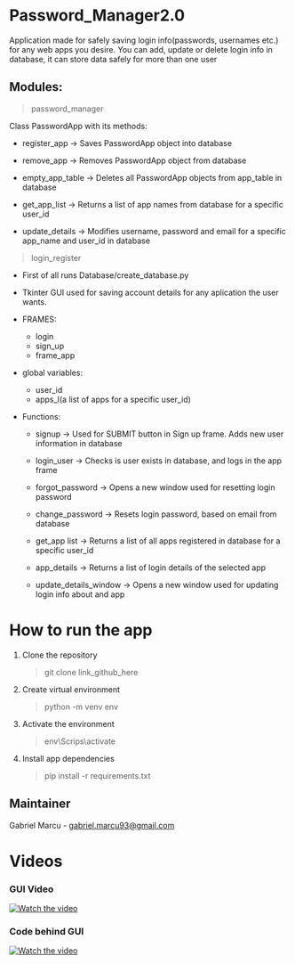 # Password_Manager2.0
Application made for safely saving login info(passwords, usernames etc.) for any web apps you desire. You can add, update or delete login info in database, it can store data safely for more than one user



## Modules:

> password_manager
 
Class PasswordApp with its methods:

   - register_app -> Saves PasswordApp object into database

   - remove_app -> Removes PasswordApp object from database

   - empty_app_table -> Deletes all PasswordApp objects from app_table in database

   - get_app_list -> Returns a list of app names from database for a specific user_id

   - update_details -> Modifies username, password and email for a specific app_name and user_id in database

> login_register

 - First of all runs Database/create_database.py

 - Tkinter GUI used for saving account details for any aplication the user wants.

 - FRAMES:

   - login
   - sign_up
   - frame_app

 - global variables:

   - user_id
   - apps_l(a list of apps for a specific user_id)

 - Functions:

   - signup -> Used for SUBMIT button in Sign up frame. Adds new user information in database

   - login_user ->  Checks is user exists in database, and logs in the app frame

   - forgot_password -> Opens a new window used for resetting login password

   - change_password -> Resets login password, based on email from database

   - get_app list -> Returns a list of all apps registered in database for a specific user_id

   - app_details -> Returns a list of login details of the selected app

   - update_details_window -> Opens a new window used for updating login info about and app

# How to run the app
1. Clone the repository
    > git clone link_github_here
2. Create virtual environment
    > python -m venv env
3. Activate the environment
    > env\Scrips\activate
4. Install app dependencies
    > pip install -r requirements.txt

## Maintainer 
Gabriel Marcu - gabriel.marcu93@gmail.com

# Videos
### GUI Video
[![Watch the video](https://img.youtube.com/vi/OKB0HTz2Y4g/hqdefault.jpg)](https://www.youtube.com/watch?v=OKB0HTz2Y4g)

### Code behind GUI
[![Watch the video](https://img.youtube.com/vi/dRmtWc1uqO0/hqdefault.jpg)](https://www.youtube.com/watch?v=dRmtWc1uqO0&t)


